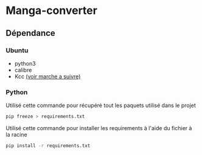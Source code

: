 # Manga-converter

## Dépendance

### Ubuntu

- python3
- calibre
- Kcc [(voir marche a suivre)](https://github.com/ciromattia/kcc/wiki/Installation)

### Python



Utilisé cette commande pour récupéré tout les paquets utilisé dans le projet

```bash
pip freeze > requirements.txt
```

Utilisé cette commande pour installer les requirements à l'aide du fichier à la racine

```bash
pip install -r requirements.txt
````